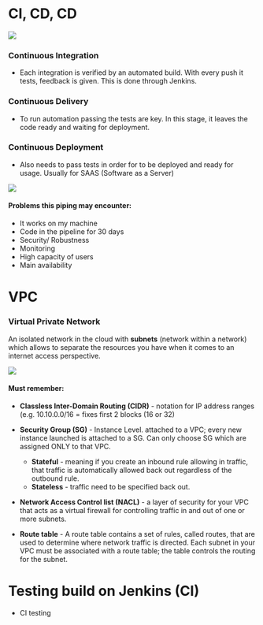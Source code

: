 # CI, CD, CD

![](https://www.edureka.co/blog/content/ver.1531719070/uploads/2018/07/Asset-33-1.png)

### <b> Continuous Integration </b>
  - Each integration is verified by an automated build. With every push it tests, feedback is given. This is done through Jenkins.

### <b> Continuous Delivery </b>
  - To run automation passing the tests are key. In this stage, it leaves the code ready and waiting for deployment.

### <b> Continuous Deployment </b>
  - Also needs to pass tests in order for to be deployed and ready for usage. Usually for SAAS (Software as a Server)


![](https://agileforall.com/wp-content/uploads/2017/07/continuous-delivery-deployment.jpg)

#### Problems this piping may encounter:
- It works on my machine
- Code in the pipeline for 30 days
- Security/ Robustness
- Monitoring
- High capacity of users
- Main availability

# VPC

### <b> Virtual Private Network </b>

An isolated network in the cloud with <b>subnets</b> (network within a network) which allows to separate the resources you have when it comes to an internet access perspective.


![](https://docs.aws.amazon.com/vpc/latest/userguide/images/nat-instance-diagram.png)

#### Must remember:
- <b>Classless Inter-Domain Routing (CIDR)</b> - notation for IP address ranges
(e.g. 10.10.0.0/16 = fixes first 2 blocks (16 or 32)


- <b>Security Group (SG)</b> - Instance Level. attached to a VPC; every new instance launched is attached to a SG. Can only choose SG which are assigned ONLY to that VPC.
    - <b>Stateful</b> - meaning if you create an inbound rule allowing in traffic, that traffic is automatically allowed back out regardless of the outbound rule.
    - <b>Stateless</b> - traffic need to be specified back out.


- <b> Network Access Control list (NACL)</b> - a layer of security for your VPC that acts as a virtual firewall for controlling traffic in and out of one or more subnets.


- <b> Route table</b> - A route table contains a set of rules, called routes, that are used to determine where network traffic is directed. Each subnet in your VPC must be associated with a route table; the table controls the routing for the subnet.


# Testing build on Jenkins (CI)
- CI testing
